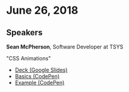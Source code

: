 # June 26, 2018

## Speakers

**Sean McPherson**, Software Developer at TSYS

"CSS Animations"
 - [Deck (Google Slides)](https://docs.google.com/presentation/d/1bBu93BTUuFfJu6h47uBuUgHgt6DWIFkPOZsgjOFCnSU/edit?usp=sharing)
 - [Basics (CodePen)](https://codepen.io/SeanMcP/pen/LrBJBO?editors=0100)
 - [Example (CodePen)](https://codepen.io/SeanMcP/pen/gzPmGM?editors=0100)
